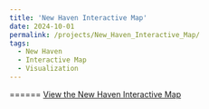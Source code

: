 ```yaml
---
title: 'New Haven Interactive Map'
date: 2024-10-01
permalink: /projects/New_Haven_Interactive_Map/
tags:
  - New Haven
  - Interactive Map
  - Visualization
---
```


======
<a href="https://az-serein.github.io/_pages/New_Haven_Interactive_Map_Sample.html" target="_blank">View the New Haven Interactive Map</a>

